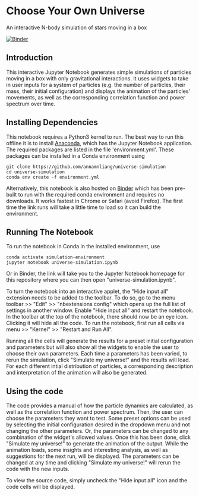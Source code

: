 # Choose Your Own Universe
An interactive N-body simulation of stars moving in a box

[![Binder](https://mybinder.org/badge_logo.svg)](https://mybinder.org/v2/gh/annamnliang/universe-simulation/master)

## Introduction
This interactive Jupyter Notebook generates simple simulations of particles moving in a box with only gravitational interactions. It uses widgets to take in user inputs for a system of particles (e.g. the number of particles, their mass, their initial configuration) and displays the animation of the particles' movements, as well as the corresponding correlation function and power spectrum over time. 

## Installing Dependencies
This notebook requires a Python3 kernel to run. The best way to run this offline it is to install [Anaconda](https://docs.anaconda.com/anaconda/install/), which has the Jupyter Notebook application. The required packages are listed in the file 'environment.yml'. These packages can be installed in a Conda environment using 
```
git clone https://github.com/annamnliang/universe-simulation
cd universe-simulation
conda env create -f environment.yml
````
Alternatively, this notebook is also hosted on [Binder](https://mybinder.org/v2/gh/annamnliang/universe-simulation/master) which has been pre-built to run with the required conda environment and requires no downloads. It works fastest in Chrome or Safari (avoid Firefox). The first time the link runs will take a little time to load so it can build the environment. 

## Running The Notebook
To run the notebook in Conda in the installed environment, use 
```
conda activate simulation-environment
jupyter notebook universe-simulation.ipynb
````
Or in Binder, the link will take you to the Jupyter Notebook homepage for this repository where you can then open "universe-simulation.ipynb". 

To turn the notebook into an interactive applet, the "Hide input all" extension needs to be added to the toolbar. To do so, go to the menu toolbar >> "Edit" >> "nbextensions config" which opens up the full list of settings in another window. Enable "Hide input all" and restart the notebook. In the toolbar at the top of the notebook, there should now be an eye icon. Clicking it will hide all the code. To run the notebook, first run all cells via menu >> "Kernel" >> "Restart and Run All".

Running all the cells will generate the results for a preset initial configuration and parameters but will also show all the widgets to enable the user to choose their own parameters. Each time a parameters has been varied, to rerun the simulation, click "Simulate my universe!" and the results will load. For each different intial distribution of particles, a corresponding description and interpretation of the animation will also be generated. 

## Using the code
The code provides a manual of how the particle dynamics are calculated, as well as the correlation function and power spectrum. Then, the user can choose the parameters they want to test. Some preset options can be used by selecting the initial configuration desired in the dropdown menu and not changing the other parameters. Or, the parameters can be changed to any combination of the widget's allowed values. Once this has been done, click "Simulate my universe!" to generate the animation of the output. While the animation loads, some insights and interesting analysis, as well as suggestions for the next run, will be displayed. The parameters can be changed at any time and clicking "Simulate my universe!" will rerun the code with the new inputs. 

To view the source code, simply uncheck the "Hide input all" icon and the code cells will be displayed. 
